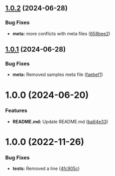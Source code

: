 ## [1.0.2](https://github.com/zacharysnewman/health/compare/v1.0.1...v1.0.2) (2024-06-28)


### Bug Fixes

* **meta:** more conflicts with meta files ([658bee2](https://github.com/zacharysnewman/health/commit/658bee2d3392b67c6baddaf7cd8f987e4cb794d9))

## [1.0.1](https://github.com/zacharysnewman/health/compare/v1.0.0...v1.0.1) (2024-06-28)


### Bug Fixes

* **meta:** Removed samples meta file ([faebef1](https://github.com/zacharysnewman/health/commit/faebef166abd16c5120951c7d988c0735b82176c))

# 1.0.0 (2024-06-20)


### Features

* **README.md:** Update README.md ([ba64e33](https://github.com/zacharysnewman/health/commit/ba64e330d7bf328247a91e5067e65f2a8482124c))

# 1.0.0 (2022-11-26)


### Bug Fixes

* **tests:** Removed a line ([4fc905c](https://github.com/zacharysnewman/splitscreen/commit/4fc905c2df962c19ce332e3b453b3e2662812799))
